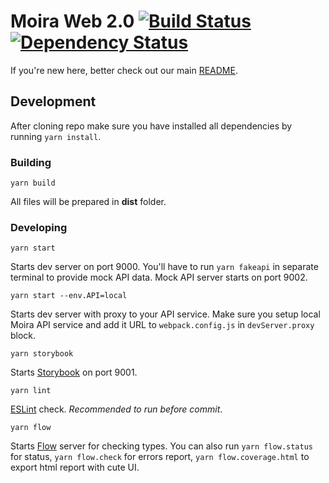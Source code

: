 # Moira Web 2.0 [![Build Status](https://travis-ci.org/moira-alert/web2.0.svg?branch=master)](https://travis-ci.org/moira-alert/web2.0) [![Dependency Status](https://david-dm.org/moira-alert/web2.0.svg)](https://david-dm.org/moira-alert/web2.0)

If you're new here, better check out our main [README](https://github.com/moira-alert/moira/blob/master/README.md).

## Development

After cloning repo make sure you have installed all dependencies by running `yarn install`.

### Building

`yarn build`

All files will be prepared in **dist** folder.

### Developing

`yarn start`

Starts dev server on port 9000. You'll have to run `yarn fakeapi` in separate terminal to provide mock API data. Mock API server starts on port 9002.

`yarn start --env.API=local`

Starts dev server with proxy to your API service. Make sure you setup local Moira API service and add it URL to `webpack.config.js` in `devServer.proxy` block.

`yarn storybook`

Starts [Storybook](https://storybook.js.org) on port 9001.

`yarn lint`

[ESLint](https://eslint.org) check. _Recommended to run before commit_.

`yarn flow`

Starts [Flow](https://flow.org) server for checking types. You can also run `yarn flow.status` for status, `yarn flow.check` for errors report, `yarn flow.coverage.html` to export html report with cute UI.
